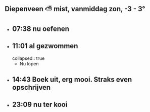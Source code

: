 ## Diepenveen ⛅ mist, vanmiddag zon, -3 - 3°
- ## 07:38 nu oefenen
- ## 11:01 al gezwommen
  collapsed:: true
	- Nu lopen
- ## 14:43 Boek uit, erg mooi. Straks even opschrijven
- ## 23:09 nu ter kooi